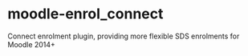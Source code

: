 moodle-enrol_connect
====================

Connect enrolment plugin, providing more flexible SDS enrolments for Moodle 2014+
